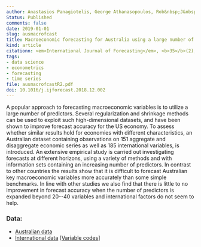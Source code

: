 ```yaml
---
author: Anastasios Panagiotelis, George Athanasopoulos, Rob&nbsp;J&nbsp;Hyndman, Bin Jiang, Farshid Vahid
Status: Published
comments: false
date: 2019-01-01
slug: ausmacrofcast
title: Macroeconomic forecasting for Australia using a large number of predictors
kind: article
citationn: <em>International Journal of Forecasting</em>, <b>35</b>(2), 616-633
tags:
- data science
- econometrics
- forecasting
- time series
file: ausmacrofcastR2.pdf
doi: 10.1016/j.ijforecast.2018.12.002
---
```


A popular approach to forecasting macroeconomic variables is to utilize a large number of predictors. Several regularization and shrinkage methods can be used to exploit such high-dimensional datasets, and have been shown to improve forecast accuracy for the US economy. To assess whether similar results hold for economies with different characteristics, an Australian dataset containing observations on 151 aggregate and disaggregate economic series as well as 185 international variables, is introduced. An extensive empirical study is carried out investigating forecasts at different horizons, using a variety of methods and with information sets containing an increasing number of predictors. In contrast to other countries the results show that it is difficult to forecast Australian key macroeconomic variables more accurately than some simple benchmarks. In line with other studies we also find that there is little to no improvement in forecast accuracy when the number of predictors is expanded beyond 20--40 variables and international factors do not seem to help.


### Data:

 * [Australian data](http://ausmacrodata.org/WP%20Data/P1/ausmacrodata_JAPHV_2016.csv)
 * [International data](/data/inter_data_transf_updated.csv) [[Variable codes](/data/ForeignVariables.xlsx)]
